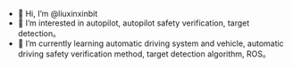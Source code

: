 - 👋 Hi, I’m @liuxinxinbit
- 👀 I’m interested in autopilot, autopilot safety verification, target detection。
- 🌱 I’m currently learning automatic driving system and vehicle, automatic driving safety verification method, target detection algorithm, ROS。

<!---
liuxinxinbit/liuxinxinbit is a ✨ special ✨ repository because its `README.md` (this file) appears on your GitHub profile.
You can click the Preview link to take a look at your changes.
--->
